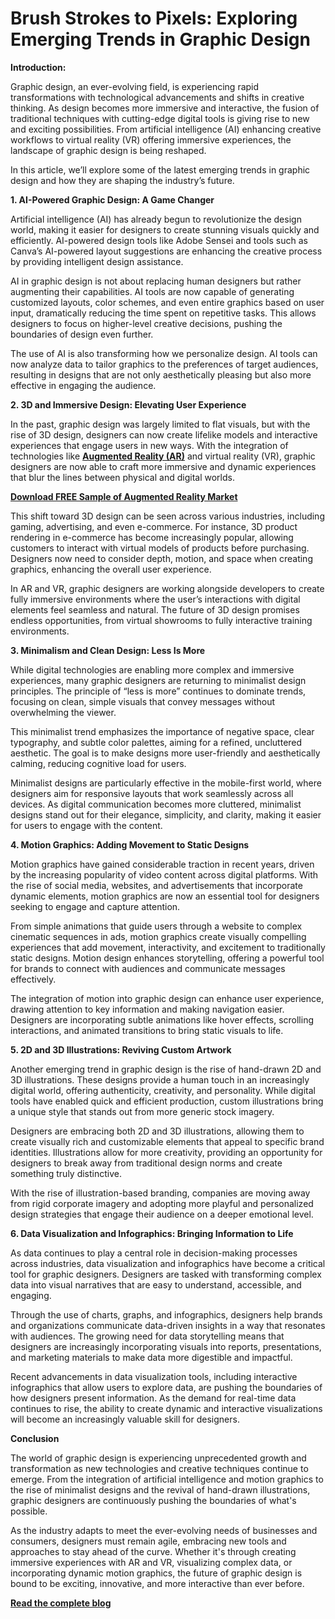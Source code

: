 # Brush Strokes to Pixels: Exploring Emerging Trends in Graphic Design

**Introduction:**

Graphic design, an ever-evolving field, is experiencing rapid transformations with technological advancements and shifts in creative thinking. As design becomes more immersive and interactive, the fusion of traditional techniques with cutting-edge digital tools is giving rise to new and exciting possibilities. From artificial intelligence (AI) enhancing creative workflows to virtual reality (VR) offering immersive experiences, the landscape of graphic design is being reshaped.

In this article, we’ll explore some of the latest emerging trends in graphic design and how they are shaping the industry’s future.

**1. AI-Powered Graphic Design: A Game Changer**

Artificial intelligence (AI) has already begun to revolutionize the design world, making it easier for designers to create stunning visuals quickly and efficiently. AI-powered design tools like Adobe Sensei and tools such as Canva’s AI-powered layout suggestions are enhancing the creative process by providing intelligent design assistance.

AI in graphic design is not about replacing human designers but rather augmenting their capabilities. AI tools are now capable of generating customized layouts, color schemes, and even entire graphics based on user input, dramatically reducing the time spent on repetitive tasks. This allows designers to focus on higher-level creative decisions, pushing the boundaries of design even further.

The use of AI is also transforming how we personalize design. AI tools can now analyze data to tailor graphics to the preferences of target audiences, resulting in designs that are not only aesthetically pleasing but also more effective in engaging the audience.

**2. 3D and Immersive Design: Elevating User Experience**

In the past, graphic design was largely limited to flat visuals, but with the rise of 3D design, designers can now create lifelike models and interactive experiences that engage users in new ways. With the integration of technologies like **[Augmented Reality (AR)](https://www.nextmsc.com/report/augmented-reality-market)** and virtual reality (VR), graphic designers are now able to craft more immersive and dynamic experiences that blur the lines between physical and digital worlds.

**[Download FREE Sample of Augmented Reality Market](https://www.nextmsc.com/augmented-reality-market/request-sample)**

This shift toward 3D design can be seen across various industries, including gaming, advertising, and even e-commerce. For instance, 3D product rendering in e-commerce has become increasingly popular, allowing customers to interact with virtual models of products before purchasing. Designers now need to consider depth, motion, and space when creating graphics, enhancing the overall user experience.

In AR and VR, graphic designers are working alongside developers to create fully immersive environments where the user’s interactions with digital elements feel seamless and natural. The future of 3D design promises endless opportunities, from virtual showrooms to fully interactive training environments.

**3. Minimalism and Clean Design: Less Is More**

While digital technologies are enabling more complex and immersive experiences, many graphic designers are returning to minimalist design principles. The principle of “less is more” continues to dominate trends, focusing on clean, simple visuals that convey messages without overwhelming the viewer.

This minimalist trend emphasizes the importance of negative space, clear typography, and subtle color palettes, aiming for a refined, uncluttered aesthetic. The goal is to make designs more user-friendly and aesthetically calming, reducing cognitive load for users.

Minimalist designs are particularly effective in the mobile-first world, where designers aim for responsive layouts that work seamlessly across all devices. As digital communication becomes more cluttered, minimalist designs stand out for their elegance, simplicity, and clarity, making it easier for users to engage with the content.

**4. Motion Graphics: Adding Movement to Static Designs**

Motion graphics have gained considerable traction in recent years, driven by the increasing popularity of video content across digital platforms. With the rise of social media, websites, and advertisements that incorporate dynamic elements, motion graphics are now an essential tool for designers seeking to engage and capture attention.

From simple animations that guide users through a website to complex cinematic sequences in ads, motion graphics create visually compelling experiences that add movement, interactivity, and excitement to traditionally static designs. Motion design enhances storytelling, offering a powerful tool for brands to connect with audiences and communicate messages effectively.

The integration of motion into graphic design can enhance user experience, drawing attention to key information and making navigation easier. Designers are incorporating subtle animations like hover effects, scrolling interactions, and animated transitions to bring static visuals to life.

**5. 2D and 3D Illustrations: Reviving Custom Artwork**

Another emerging trend in graphic design is the rise of hand-drawn 2D and 3D illustrations. These designs provide a human touch in an increasingly digital world, offering authenticity, creativity, and personality. While digital tools have enabled quick and efficient production, custom illustrations bring a unique style that stands out from more generic stock imagery.

Designers are embracing both 2D and 3D illustrations, allowing them to create visually rich and customizable elements that appeal to specific brand identities. Illustrations allow for more creativity, providing an opportunity for designers to break away from traditional design norms and create something truly distinctive.

With the rise of illustration-based branding, companies are moving away from rigid corporate imagery and adopting more playful and personalized design strategies that engage their audience on a deeper emotional level.

**6. Data Visualization and Infographics: Bringing Information to Life**

As data continues to play a central role in decision-making processes across industries, data visualization and infographics have become a critical tool for graphic designers. Designers are tasked with transforming complex data into visual narratives that are easy to understand, accessible, and engaging.

Through the use of charts, graphs, and infographics, designers help brands and organizations communicate data-driven insights in a way that resonates with audiences. The growing need for data storytelling means that designers are increasingly incorporating visuals into reports, presentations, and marketing materials to make data more digestible and impactful.

Recent advancements in data visualization tools, including interactive infographics that allow users to explore data, are pushing the boundaries of how designers present information. As the demand for real-time data continues to rise, the ability to create dynamic and interactive visualizations will become an increasingly valuable skill for designers.

**Conclusion**

The world of graphic design is experiencing unprecedented growth and transformation as new technologies and creative techniques continue to emerge. From the integration of artificial intelligence and motion graphics to the rise of minimalist designs and the revival of hand-drawn illustrations, graphic designers are continuously pushing the boundaries of what's possible.

As the industry adapts to meet the ever-evolving needs of businesses and consumers, designers must remain agile, embracing new tools and approaches to stay ahead of the curve. Whether it's through creating immersive experiences with AR and VR, visualizing complex data, or incorporating dynamic motion graphics, the future of graphic design is bound to be exciting, innovative, and more interactive than ever before.

**[Read the complete blog](https://www.nextmsc.com/blogs/graphic-design-market-trends)**

